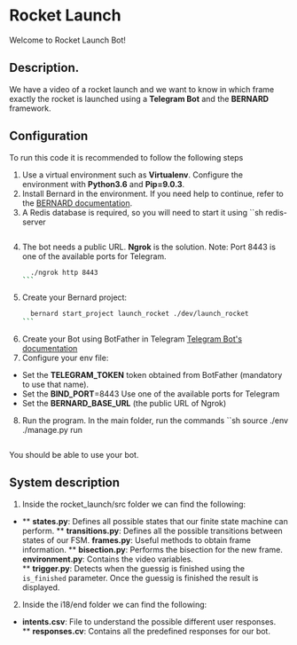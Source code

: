 # Rocket Launch

Welcome to Rocket Launch Bot!

## Description.

We have a video of a rocket launch and we want to know in which frame exactly the rocket is launched using a **Telegram Bot** and the **BERNARD** framework.

## Configuration

To run this code it is recommended to follow the following steps
1. Use a virtual environment such as **Virtualenv**. Configure the environment with **Python3.6** and **Pip=9.0.3**.
2. Install Bernard in the environment. If you need help to continue, refer to the [BERNARD documentation](https://github.com/BernardFW/bernard). 
3. A Redis database is required, so you will need to start it using
   ``sh
      redis-server
    ``` 
5. The bot needs a public URL. **Ngrok** is the solution. Note: Port 8443 is one of the available ports for Telegram.
    ````sh
      ./ngrok http 8443
    ```  
7. Create your Bernard project:
    ````sh
      bernard start_project launch_rocket ./dev/launch_rocket
    ``` 
6. Create your Bot using BotFather in Telegram [Telegram Bot's documentation](https://core.telegram.org/bots) 
7. Configure your env file:
  - Set the **TELEGRAM_TOKEN** token obtained from BotFather (mandatory to use that name).
  - Set the **BIND_PORT**=8443 Use one of the available ports for Telegram
  - Set the **BERNARD_BASE_URL** (the public URL of Ngrok)
8. Run the program. In the main folder, run the commands
    ``sh
      source ./env
      ./manage.py run
    ```  

 You should be able to use your bot. 

## System description

1. Inside the rocket_launch/src folder we can find the following: 

* ** **states.py**: Defines all possible states that our finite state machine can perform. 
** **transitions.py**: Defines all the possible transitions between states of our FSM.
**frames.py**: Useful methods to obtain frame information. 
** **bisection.py**: Performs the bisection for the new frame.
**environment.py**: Contains the video variables.   
** **trigger.py**: Detects when the guessig is finished using the `is_finished` parameter. Once the guessig is finished the result is displayed.  

2. Inside the i18/end folder we can find the following:
* **intents.csv**: File to understand the possible different user responses.  
** **responses.cv**: Contains all the predefined responses for our bot.   

